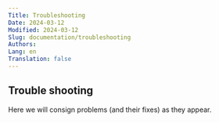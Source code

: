 ```yaml
---
Title: Troubleshooting
Date: 2024-03-12
Modified: 2024-03-12
Slug: documentation/troubleshooting
Authors: 
Lang: en
Translation: false
---
```


## Trouble shooting

Here we will consign problems (and their fixes) as they appear.